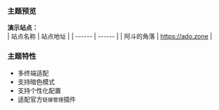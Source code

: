 ### 主题预览  

**演示站点：**  
| 站点名称 | 站点地址 |
| ------ | ------ |
| 阿斗的角落 | https://ado.zone |  

### 主题特性  
- 多终端适配
- 支持暗色模式
- 支持个性化配置
- 适配官方`链接管理`插件






